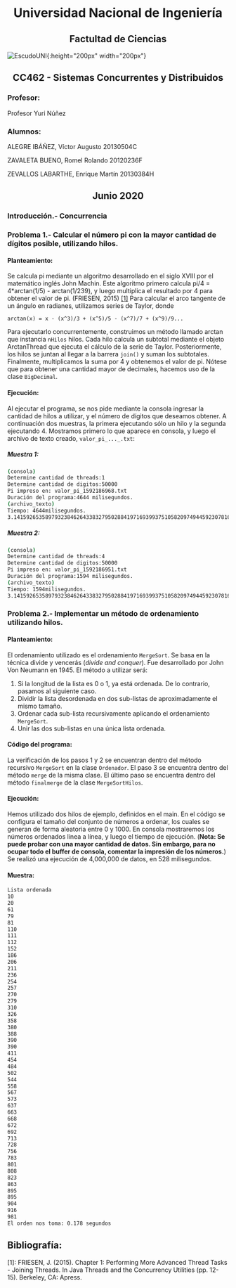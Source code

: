 <center><h1>
Universidad Nacional de Ingeniería
</center></h1s>
<center><h2>
Factultad de Ciencias
</center></h2>

![EscudoUNI](https://upload.wikimedia.org/wikipedia/commons/f/f7/Uni-logo_transparente_granate.png){:height="200px" width="200px"}

<center><h2>
CC462 - Sistemas Concurrentes y Distribuidos
</center></h2>

### Profesor:
Profesor Yuri Núñez

### Alumnos:
ALEGRE IBÁÑEZ, Víctor Augusto       20130504C

ZAVALETA BUENO, Romel Rolando       20120236F

ZEVALLOS LABARTHE, Enrique Martín   20130384H

<center><h2>
Junio 2020
</center></h2>

### Introducción.- Concurrencia

### Problema 1.- Calcular el número pi con la mayor cantidad de dígitos posible, utilizando hilos.

#### Planteamiento:
Se calcula pi mediante un algoritmo desarrollado en el siglo XVIII por el matemático inglés John Machin. Este algoritmo primero calcula pi/4 = 4*arctan(1/5) - arctan(1/239), y luego multiplica el resultado por 4 para obtener el valor de pi. (FRIESEN, 2015) [[1]](#1)
Para calcular el arco tangente de un ángulo en radianes, utilizamos series de Taylor, donde

```arctan(x) = x - (x^3)/3 + (x^5)/5 - (x^7)/7 + (x^9)/9...```

Para ejecutarlo concurrentemente, construimos un método llamado arctan que instancia `nHilos` hilos. Cada hilo calcula un subtotal mediante el objeto ArctanThread que ejecuta el cálculo de la serie de Taylor. Posteriormente, los hilos se juntan al llegar a la barrera `join()` y suman los subtotales. Finalmente, multiplicamos la suma por 4 y obtenemos el valor de pi.
Nótese que para obtener una cantidad mayor de decimales, hacemos uso de la clase `BigDecimal`.

#### Ejecución:
Al ejecutar el programa, se nos pide mediante la consola ingresar la cantidad de hilos a utilizar, y el número de dígitos que deseamos obtener. A continuación dos muestras, la primera ejecutando sólo un hilo y la segunda ejecutando 4. Mostramos primero lo que aparece en consola, y luego el archivo de texto creado, `valor_pi_..._.txt`:

##### Muestra 1:
```bash
(consola)
Determine cantidad de threads:1
Determine cantidad de digitos:50000
Pi impreso en: valor_pi_1592186968.txt
Duración del programa:4644 milisegundos.
(archivo_texto)
Tiempo: 4644milisegundos.
3.1415926535897932384626433832795028841971693993751058209749445923078164062862089986280348253421170679821480865132823066470938446095505822317253594081284811174502841027019385211055596446229489549303819644288109756659334461284756482337867831652712019091456485669234603486104543266482133936072602491412737245870066063155881748815209209628292540917153643678925903600113305305488204665213841469519415116094330572703657595919530921861173819326 ... 256959688159205600101655256375679
```
##### Muestra 2:
```bash
(consola)
Determine cantidad de threads:4
Determine cantidad de digitos:50000
Pi impreso en: valor_pi_1592186951.txt
Duración del programa:1594 milisegundos.
(archivo_texto)
Tiempo: 1594milisegundos.
3.1415926535897932384626433832795028841971693993751058209749445923078164062862089986280348253421170679821480865132823066470938446095505822317253594081284811174502841027019385211055596446229489549303819644288109756659334461284756482337867831652712019091456485669234603486104543266482133936072602491412737245870066063155881748815209209628292540917153643678925903600113305305488204665213841469519415116094330572703657595919530921861173819326...256959688159205600101655256375679
```

### Problema 2.- Implementar un método de ordenamiento utilizando hilos.

#### Planteamiento:
El ordenamiento utilizado es el ordenamiento `MergeSort`. Se basa en la técnica divide y vencerás (*divide and conquer*). Fue desarrollado por John Von Neumann en 1945. El método a utilizar será:

1. Si la longitud de la lista es 0 o 1, ya está ordenada. De lo contrario, pasamos al siguiente caso.
2. Dividir la lista desordenada en dos sub-listas de aproximadamente el mismo tamaño.
3. Ordenar cada sub-lista recursivamente aplicando el ordenamiento `MergeSort`.
4. Unir las dos sub-listas en una única lista ordenada.

#### Código del programa:
La verificación de los pasos 1 y 2 se encuentran dentro del método recursivo `MergeSort` en la clase `Ordenador`. El paso 3 se encuentra dentro del método `merge` de la misma clase. El último paso se encuentra dentro del método `finalmerge` de la clase `MergeSortHilos`.

#### Ejecución:
Hemos utilizado dos hilos de ejemplo, definidos en el main. En el código se configura el tamaño del conjunto de números a ordenar, los cuales se generan de forma aleatoria entre 0 y 1000. En consola mostraremos los números ordenados línea a línea, y luego el tiempo de ejecución.
(**Nota: Se puede probar con una mayor cantidad de datos. Sin embargo, para no ocupar todo el buffer de consola, comentar la impresión de los números.**)
Se realizó una ejecución de 4,000,000 de datos, en 528 milisegundos.

#### Muestra:

```bash
Lista ordenada
10 
20 
61 
79 
81 
110
111
112
152
186
206
211
236
254
257
270
279
310
326
358
380
388
390
390
411
454
484
502
544
558
567
573
637
663
668
672
692
713
728
756
783
801
808
823
863
895
895
904
916
981
El orden nos toma: 0.178 segundos
```

## Bibliografía:

<a id="1">[1]</a>: FRIESEN, J. (2015). Chapter 1: Performing More Advanced Thread Tasks - Joining Threads. In Java Threads and the Concurrency Utilities (pp. 12-15). Berkeley, CA: Apress.